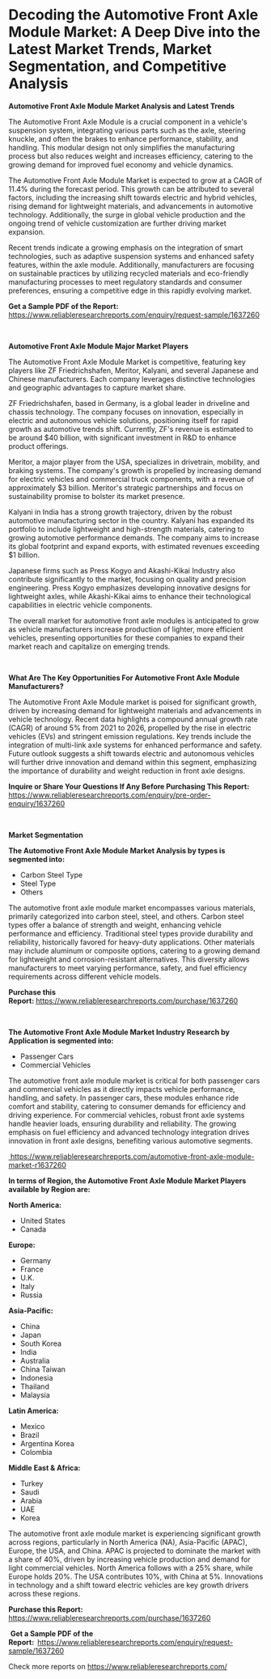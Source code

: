 <p><h1>Decoding the Automotive Front Axle Module Market: A Deep Dive into the Latest Market Trends, Market Segmentation, and Competitive Analysis</h1></p><p><strong>Automotive Front Axle Module Market Analysis and Latest Trends</strong></p>
<p><p>The Automotive Front Axle Module is a crucial component in a vehicle's suspension system, integrating various parts such as the axle, steering knuckle, and often the brakes to enhance performance, stability, and handling. This modular design not only simplifies the manufacturing process but also reduces weight and increases efficiency, catering to the growing demand for improved fuel economy and vehicle dynamics.</p><p>The Automotive Front Axle Module Market is expected to grow at a CAGR of 11.4% during the forecast period. This growth can be attributed to several factors, including the increasing shift towards electric and hybrid vehicles, rising demand for lightweight materials, and advancements in automotive technology. Additionally, the surge in global vehicle production and the ongoing trend of vehicle customization are further driving market expansion.</p><p>Recent trends indicate a growing emphasis on the integration of smart technologies, such as adaptive suspension systems and enhanced safety features, within the axle module. Additionally, manufacturers are focusing on sustainable practices by utilizing recycled materials and eco-friendly manufacturing processes to meet regulatory standards and consumer preferences, ensuring a competitive edge in this rapidly evolving market.</p></p>
<p><strong>Get a Sample PDF of the Report:&nbsp;</strong> <a href="https://www.reliableresearchreports.com/enquiry/request-sample/1637260?utm_campaign=3110&utm_medium=2&utm_source=Github&utm_content=ia&utm_term=23032025&utm_id=automotive-front-axle-module">https://www.reliableresearchreports.com/enquiry/request-sample/1637260</a></p>
<p>&nbsp;</p>
<p><strong>Automotive Front Axle Module Major Market Players</strong></p>
<p><p>The Automotive Front Axle Module Market is competitive, featuring key players like ZF Friedrichshafen, Meritor, Kalyani, and several Japanese and Chinese manufacturers. Each company leverages distinctive technologies and geographic advantages to capture market share.</p><p>ZF Friedrichshafen, based in Germany, is a global leader in driveline and chassis technology. The company focuses on innovation, especially in electric and autonomous vehicle solutions, positioning itself for rapid growth as automotive trends shift. Currently, ZF's revenue is estimated to be around $40 billion, with significant investment in R&D to enhance product offerings.</p><p>Meritor, a major player from the USA, specializes in drivetrain, mobility, and braking systems. The company's growth is propelled by increasing demand for electric vehicles and commercial truck components, with a revenue of approximately $3 billion. Meritor's strategic partnerships and focus on sustainability promise to bolster its market presence.</p><p>Kalyani in India has a strong growth trajectory, driven by the robust automotive manufacturing sector in the country. Kalyani has expanded its portfolio to include lightweight and high-strength materials, catering to growing automotive performance demands. The company aims to increase its global footprint and expand exports, with estimated revenues exceeding $1 billion.</p><p>Japanese firms such as Press Kogyo and Akashi-Kikai Industry also contribute significantly to the market, focusing on quality and precision engineering. Press Kogyo emphasizes developing innovative designs for lightweight axles, while Akashi-Kikai aims to enhance their technological capabilities in electric vehicle components.</p><p>The overall market for automotive front axle modules is anticipated to grow as vehicle manufacturers increase production of lighter, more efficient vehicles, presenting opportunities for these companies to expand their market reach and capitalize on emerging trends.</p></p>
<p>&nbsp;</p>
<p><strong>What Are The Key Opportunities For Automotive Front Axle Module Manufacturers?</strong></p>
<p><p>The Automotive Front Axle Module market is poised for significant growth, driven by increasing demand for lightweight materials and advancements in vehicle technology. Recent data highlights a compound annual growth rate (CAGR) of around 5% from 2021 to 2026, propelled by the rise in electric vehicles (EVs) and stringent emission regulations. Key trends include the integration of multi-link axle systems for enhanced performance and safety. Future outlook suggests a shift towards electric and autonomous vehicles will further drive innovation and demand within this segment, emphasizing the importance of durability and weight reduction in front axle designs.</p></p>
<p><strong>Inquire or Share Your Questions If Any Before Purchasing This Report:</strong> <a href="https://www.reliableresearchreports.com/enquiry/pre-order-enquiry/1637260?utm_campaign=3110&utm_medium=2&utm_source=Github&utm_content=ia&utm_term=23032025&utm_id=automotive-front-axle-module">https://www.reliableresearchreports.com/enquiry/pre-order-enquiry/1637260</a></p>
<p>&nbsp;</p>
<p><strong>Market Segmentation</strong></p>
<p><strong>The Automotive Front Axle Module Market Analysis by types is segmented into:</strong></p>
<p><ul><li>Carbon Steel Type</li><li>Steel Type</li><li>Others</li></ul></p>
<p><p>The automotive front axle module market encompasses various materials, primarily categorized into carbon steel, steel, and others. Carbon steel types offer a balance of strength and weight, enhancing vehicle performance and efficiency. Traditional steel types provide durability and reliability, historically favored for heavy-duty applications. Other materials may include aluminum or composite options, catering to a growing demand for lightweight and corrosion-resistant alternatives. This diversity allows manufacturers to meet varying performance, safety, and fuel efficiency requirements across different vehicle models.</p></p>
<p><strong>Purchase this Report:&nbsp;</strong><a href="https://www.reliableresearchreports.com/purchase/1637260?utm_campaign=3110&utm_medium=2&utm_source=Github&utm_content=ia&utm_term=23032025&utm_id=automotive-front-axle-module">https://www.reliableresearchreports.com/purchase/1637260</a></p>
<p>&nbsp;</p>
<p><strong>The Automotive Front Axle Module Market Industry Research by Application is segmented into:</strong></p>
<p><ul><li>Passenger Cars</li><li>Commercial Vehicles</li></ul></p>
<p><p>The automotive front axle module market is critical for both passenger cars and commercial vehicles as it directly impacts vehicle performance, handling, and safety. In passenger cars, these modules enhance ride comfort and stability, catering to consumer demands for efficiency and driving experience. For commercial vehicles, robust front axle systems handle heavier loads, ensuring durability and reliability. The growing emphasis on fuel efficiency and advanced technology integration drives innovation in front axle designs, benefiting various automotive segments.</p></p>
<p><a href="https://www.reliableresearchreports.com/automotive-front-axle-module-market-r1637260?utm_campaign=3110&utm_medium=2&utm_source=Github&utm_content=ia&utm_term=23032025&utm_id=automotive-front-axle-module">&nbsp;https://www.reliableresearchreports.com/automotive-front-axle-module-market-r1637260</a></p>
<p><strong>In terms of Region, the Automotive Front Axle Module Market Players available by Region are:</strong></p>
<p>
    <p> <strong> North America: </strong>
        <ul>
            <li>United States</li>
            <li>Canada</li>
        </ul>
        </p> 
    <p> <strong> Europe: </strong>
        <ul>
            <li>Germany</li>
            <li>France</li>
            <li>U.K.</li>
            <li>Italy</li>
            <li>Russia</li>
        </ul>
        </p> 
    <p> <strong> Asia-Pacific: </strong>
        <ul>
            <li>China</li>
            <li>Japan</li>
            <li>South Korea</li>
            <li>India</li>
            <li>Australia</li>
            <li>China Taiwan</li>
            <li>Indonesia</li>
            <li>Thailand</li>
            <li>Malaysia</li>
        </ul>
        </p> 
    <p> <strong> Latin America: </strong>
        <ul>
            <li>Mexico</li>
            <li>Brazil</li>
            <li>Argentina Korea</li>
            <li>Colombia</li>
        </ul>
        </p> 
    <p> <strong> Middle East & Africa: </strong>
        <ul>
            <li>Turkey</li>
            <li>Saudi</li>
            <li>Arabia</li>
            <li>UAE</li>
            <li>Korea</li>
        </ul>
    </p>
    </p>
<p><p>The automotive front axle module market is experiencing significant growth across regions, particularly in North America (NA), Asia-Pacific (APAC), Europe, the USA, and China. APAC is projected to dominate the market with a share of 40%, driven by increasing vehicle production and demand for light commercial vehicles. North America follows with a 25% share, while Europe holds 20%. The USA contributes 10%, with China at 5%. Innovations in technology and a shift toward electric vehicles are key growth drivers across these regions.</p></p>
<p><strong>Purchase this Report: </strong><a href="https://www.reliableresearchreports.com/purchase/1637260?utm_campaign=3110&utm_medium=2&utm_source=Github&utm_content=ia&utm_term=23032025&utm_id=automotive-front-axle-module">https://www.reliableresearchreports.com/purchase/1637260</a></p>
<p>&nbsp;<strong>Get a Sample PDF of the Report:&nbsp;&nbsp;</strong><a href="https://www.reliableresearchreports.com/enquiry/request-sample/1637260?utm_campaign=3110&utm_medium=2&utm_source=Github&utm_content=ia&utm_term=23032025&utm_id=automotive-front-axle-module">https://www.reliableresearchreports.com/enquiry/request-sample/1637260</a></p>
<p><strong></strong></p>
<p>Check more reports on <a href="https://www.reliableresearchreports.com/?utm_campaign=3110&utm_medium=2&utm_source=Github&utm_content=ia&utm_term=23032025&utm_id=automotive-front-axle-module">https://www.reliableresearchreports.com/</a></p>